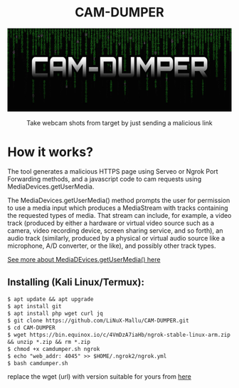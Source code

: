 <h1 align="center">CAM-DUMPER</h1>
<p align="center"><img src="cd.jpg" max-width="90%%" height="auto"></p>
<p align="center">Take webcam shots from target by just sending a malicious link</p>

# How it works?
<p>The tool generates a malicious HTTPS page using Serveo or Ngrok Port Forwarding methods, and a javascript code to cam requests using MediaDevices.getUserMedia. </p>

<p>The MediaDevices.getUserMedia() method prompts the user for permission to use a media input which produces a MediaStream with tracks containing the requested types of media. That stream can include, for example, a video track (produced by either a hardware or virtual video source such as a camera, video recording device, screen sharing service, and so forth), an audio track (similarly, produced by a physical or virtual audio source like a microphone, A/D converter, or the like), and possibly other track types. </p>

[See more about MediaDEvices.getUserMedia() here](https://developer.mozilla.org/en-US/docs/Web/API/MediaDevices/getUserMedia)

## Installing (Kali Linux/Termux):

```
$ apt update && apt upgrade
$ apt install git
$ apt install php wget curl jq
$ git clone https://github.com/LiNuX-Mallu/CAM-DUMPER.git
$ cd CAM-DUMPER
$ wget https://bin.equinox.io/c/4VmDzA7iaHb/ngrok-stable-linux-arm.zip && unzip *.zip && rm *.zip
$ chmod +x camdumper.sh ngrok
$ echo "web_addr: 4045" >> $HOME/.ngrok2/ngrok.yml
$ bash camdumper.sh

```
<p>replace the wget (url) with version suitable for yours from <a href="https://ngrok.com/download">here</a></p>
